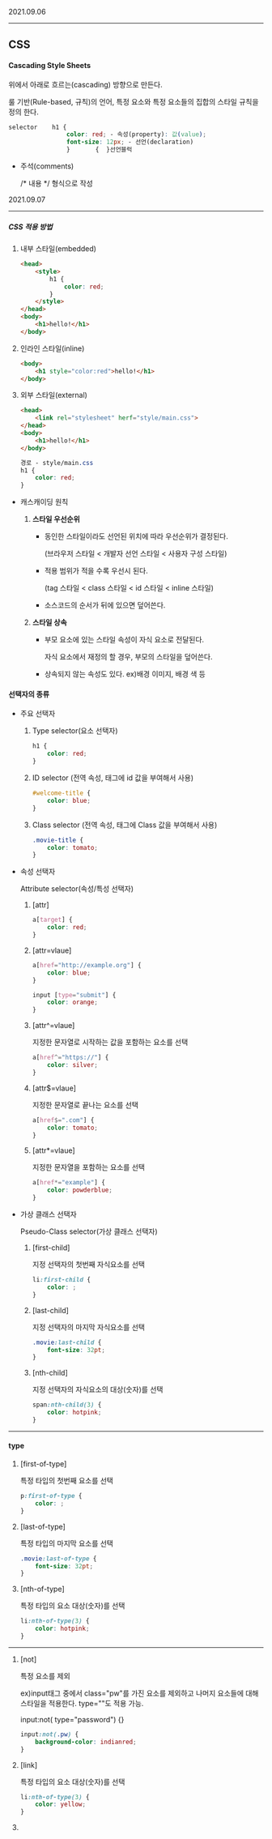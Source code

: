 2021.09.06

------

## CSS

#### Cascading Style Sheets

위에서 아래로 흐르는(cascading) 방향으로 만든다.

룰 기반(Rule-based, 규칙)의 언어, 특정 요소와 특정 요소들의 집합의 스타일 규칙을 정의 한다.

```css
selector	h1 {
				color: red; - 속성(property): 값(value);
				font-size: 12px; - 선언(declaration)
				}       {  }선언블럭
```

- 주석(comments) 

  /* 내용 */ 형식으로 작성



2021.09.07

------

##### CSS 적용 방법

1. 내부 스타일(embedded)

   ```html
   <head>
       <style>
           h1 {
               color: red;
           }
       </style>
   </head>
   <body>
       <h1>hello!</h1>
   </body>
   ```

2. 인라인 스타일(inline)

   ```html
   <body>
       <h1 style="color:red">hello!</h1>
   </body>
   ```

3. 외부 스타일(external)

   ```html
   <head>
       <link rel="stylesheet" herf="style/main.css">
   </head>
   <body>
       <h1>hello!</h1>
   </body>
   ```

   ```css
   경로 - style/main.css
   h1 {
       color: red;
   }
   ```



- 캐스캐이딩 원칙

  1. **스타일 우선순위**

     - 동인한 스타일이라도 선언된 위치에 따라 우선순위가 결정된다.

       (브라우저 스타일 < 개발자 선언 스타일 < 사용자 구성 스타일)

     - 적용 범위가 적을 수록 우선시 된다.

       (tag 스타일 < class 스타일 < id 스타일 < inline 스타일)

     - 소스코드의 순서가 뒤에 있으면 덮어쓴다.

       

  2. **스타일 상속**

     - 부모 요소에 있는 스타일 속성이 자식 요소로 전달된다.

       자식 요소에서 재정의 할 경우, 부모의 스타일을 덮어쓴다.

     - 상속되지 않는 속성도 있다. ex)배경 이미지, 배경 색 등

       

#### 선택자의 종류

- 주요 선택자

  1. Type selector(요소 선택자)

     

     ```css
     h1 {
         color: red;
     }
     ```

  2. ID selector (전역 속성, 태그에 id 값을 부여해서 사용)

     ```css
     #welcome-title {
         color: blue;
     }
     ```

     

  3. Class selector (전역 속성, 태그에 Class 값을 부여해서 사용)

     ```css
     .movie-title {
         color: tomato;
     }
     ```

- 속성 선택자

  Attribute selector(속성/특성 선택자)

  1. [attr]

     ```css
     a[target] {
         color: red;
     }
     ```

  2. [attr=vlaue]

     ```css
     a[href="http://example.org"] {
         color: blue;
     }
     ```

     ```css
     input [type="submit"] {
         color: orange;
     }
     ```

  3. [attr^=vlaue] 

     지정한 문자열로 시작하는 값을 포함하는 요소를 선택

     ```css
     a[href^="https://"] {
         color: silver;
     }
     ```

  4. [attr$=vlaue]

     지정한 문자열로 끝나는 요소를 선택

     ```css
     a[href$=".com"] {
         color: tomato;
     }
     ```

  5. [attr*=vlaue]

     지정한 문자열을 포함하는 요소를 선택

     ```css
     a[href*="example"] {
         color: powderblue;
     }
     ```

- 가상 클래스 선택자

  Pseudo-Class selector(가상 클래스 선택자)

  1. [first-child]

     지정 선택자의 첫번째 자식요소를 선택

     ```css
     li:first-child {
         color: ;
     }
     ```

  2. [last-child]

     지정 선택자의 마지막 자식요소를 선택

     ```css
     .movie:last-child {
         font-size: 32pt;
     }
     ```

  3. [nth-child] 

     지정 선택자의 자식요소의 대상(숫자)를 선택

     ```css
     span:nth-child(3) {
         color: hotpink;
     }
     ```

------

#### type

1. [first-of-type]

   특정 타입의 첫번째 요소를 선택

   ```css
   p:first-of-type {
       color: ;
   }
   ```

2. [last-of-type]

   특정 타입의 마지막 요소를 선택

   ```css
   .movie:last-of-type {
       font-size: 32pt;
   }
   ```

3. [nth-of-type] 

   특정 타입의 요소 대상(숫자)를 선택

   ```css
   li:nth-of-type(3) {
       color: hotpink;
   }
   ```

------

1. [not]

   특정 요소를 제외 

   ex)input태그 중에서 class="pw"를 가진 요소를 제외하고 나머지 요소들에 대해스타일을 적용한다. type=""도 적용 가능. 

   input:not( type="password") {}

   ```css
   input:not(.pw) {
       background-color: indianred;
   }
   ```

2. [link] 

   특정 타입의 요소 대상(숫자)를 선택

   ```css
   li:nth-of-type(3) {
       color: yellow;
   }
   ```

3. 

